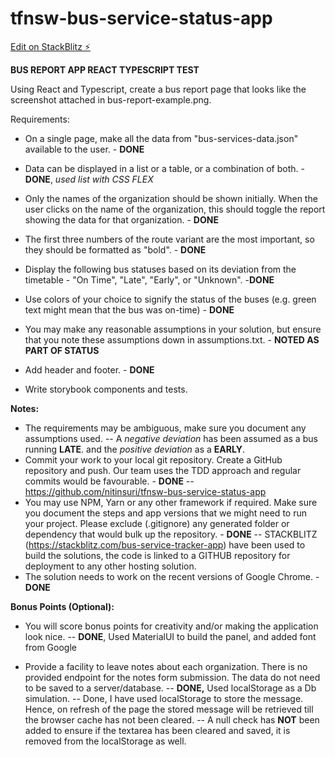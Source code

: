 # tfnsw-bus-service-status-app

[Edit on StackBlitz ⚡️](https://stackblitz.com/edit/bus-service-tracker-app)

**BUS REPORT APP REACT TYPESCRIPT TEST**

Using React and Typescript, create a bus report page that looks like the screenshot attached in bus-report-example.png.

Requirements:

- On a single page, make all the data from "bus-services-data.json" available to the user. - **DONE**

- Data can be displayed in a list or a table, or a combination of both. - **DONE**, _used list with CSS FLEX_

- Only the names of the organization should be shown initially. When the user clicks on the name of the organization, this should toggle the report showing the data for that organization. - **DONE**

- The first three numbers of the route variant are the most important, so they should be formatted as "bold". - **DONE**

- Display the following bus statuses based on its deviation from the timetable - "On Time", "Late", "Early", or "Unknown". -**DONE**

- Use colors of your choice to signify the status of the buses (e.g. green text might mean that the bus was on-time) - **DONE**

- You may make any reasonable assumptions in your solution, but ensure that you note these assumptions down in assumptions.txt. - **NOTED AS PART OF STATUS**

- Add header and footer. - **DONE**

- Write storybook components and tests.

**Notes:**

- The requirements may be ambiguous, make sure you document any assumptions used.
  -- A _negative deviation_ has been assumed as a bus running **LATE**. and the _positive deviation_ as a **EARLY**.
- Commit your work to your local git repository. Create a GitHub repository and push. Our team uses the TDD approach and regular commits would be favourable. - **DONE**
  -- https://github.com/nitinsuri/tfnsw-bus-service-status-app
- You may use NPM, Yarn or any other framework if required. Make sure you document the steps and app versions that we might need to run your project. Please exclude (.gitignore) any generated folder or dependency that would bulk up the repository. - **DONE**
  -- STACKBLITZ (https://stackblitz.com/bus-service-tracker-app) have been used to build the solutions, the code is linked to a GITHUB repository for deployment to any other hosting solution.
- The solution needs to work on the recent versions of Google Chrome. - **DONE**

**Bonus Points (Optional):**

- You will score bonus points for creativity and/or making the application look nice.
  -- **DONE**, Used MaterialUI to build the panel, and added font from Google

- Provide a facility to leave notes about each organization. There is no provided endpoint for the notes form submission. The data do not need to be saved to a server/database.
  -- **DONE,** Used localStorage as a Db simulation.
  -- Done, I have used localStorage to store the message. Hence, on refresh of the page the stored message will be retrieved till the browser cache has not been cleared.
  -- A null check has **NOT** been added to ensure if the textarea has been cleared and saved, it is removed from the localStorage as well.
